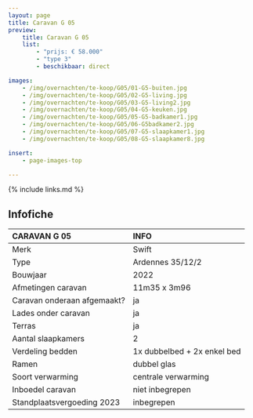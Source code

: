 ```yaml
---
layout: page
title: Caravan G 05
preview:
    title: Caravan G 05
    list:
        - "prijs: € 58.000"
        - "type 3"
        - beschikbaar: direct

images:
    - /img/overnachten/te-koop/G05/01-G5-buiten.jpg
    - /img/overnachten/te-koop/G05/02-G5-living.jpg
    - /img/overnachten/te-koop/G05/03-G5-living2.jpg
    - /img/overnachten/te-koop/G05/04-G5-keuken.jpg
    - /img/overnachten/te-koop/G05/05-G5-badkamer1.jpg
    - /img/overnachten/te-koop/G05/06-G5badkamer2.jpg
    - /img/overnachten/te-koop/G05/07-G5-slaapkamer1.jpg
    - /img/overnachten/te-koop/G05/08-G5-slaapkamer8.jpg

insert:
    - page-images-top

---
```


{% include links.md %}



## Infofiche

CARAVAN G 05                | INFO        |
:---------------------------|:------------|
Merk                        |Swift
Type                        |Ardennes 35/12/2
Bouwjaar                    |2022
Afmetingen caravan          |11m35 x 3m96
Caravan onderaan afgemaakt? |ja
Lades onder caravan         |ja
Terras                      |ja
Aantal slaapkamers          |2
Verdeling bedden            |1x dubbelbed + 2x enkel bed
Ramen                       |dubbel glas
Soort verwarming            |centrale verwarming
Inboedel caravan            |niet inbegrepen
Standplaatsvergoeding 2023  |inbegrepen
